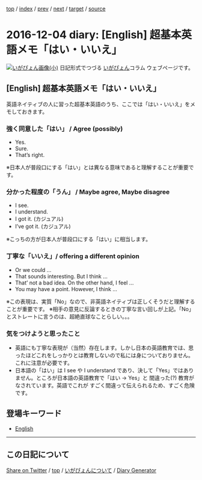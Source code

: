 [top](https://igapyon.github.io/diary/) 
 / [index](https://igapyon.github.io/diary/2016/index.html) 
 / [prev](https://igapyon.github.io/diary/2016/ig161203.html) 
 / [next](https://igapyon.github.io/diary/2016/ig161205.html) 
 / [target](https://igapyon.github.io/diary/2016/ig161204.html) 
 / [source](https://github.com/igapyon/diary/blob/gh-pages/2016/ig161204.html.src.md) 

2016-12-04 diary: [English] 超基本英語メモ「はい・いいえ」
=====================================================================================================
[![いがぴょん画像(小)](https://igapyon.github.io/diary/images/iga200306s.jpg "いがぴょん")](https://igapyon.github.io/diary/memo/memoigapyon.html) 日記形式でつづる [いがぴょん](https://igapyon.github.io/diary/memo/memoigapyon.html)コラム ウェブページです。

## [English] 超基本英語メモ「はい・いいえ」

英語ネイティブの人に習った超基本英語のうち、ここでは「はい・いいえ」をメモしておきます。

### 強く同意した「はい」 / Agree (possibly)


* Yes.
* Sure.
* That’s right.

※日本人が普段口にする「はい」とは異なる意味であると理解することが重要です。


### 分かった程度の「うん」 / Maybe agree, Maybe disagree


* I see.
* I understand.
* I got it. (カジュアル)
* I’ve got it. (カジュアル)

※こっちの方が日本人が普段口にする「はい」に相当します。


### 丁寧な「いいえ」/ offering a different opinion


* Or we could …
* That sounds interesting. But I think …
* That’ not a bad idea. On the other hand, I feel ...
* You may have a point. However, I think …

※この表現は、実質「No」なので、非英語ネイティブは正しくそうだと理解することが重要です。
※相手の意見に反論するときの丁寧な言い回しが上記。「No」とストレートに言うのは、超絶直球なことらしい。。。


### 気をつけようと思ったこと


* 英語にも丁寧な表現が（当然）存在します。しかし日本の英語教育では、思ったほどこれをしっかりとは教育しないので私には身についておりません。これに注意が必要です。
* 日本語の「はい」は I see や I understand であり、決して「Yes」ではありません。ところが日本語の英語教育で「はい -> Yes」と 間違った(?) 教育がなされています。英語でこれが すごく間違って伝えられるため、すごく危険です。



## 登場キーワード

* [English](../keyword/english.html)

----------------------------------------------------------------------------------------------------

## この日記について

[Share on Twitter](https://twitter.com/intent/tweet?hashtags=igapyon%2Cdiary%2C%E3%81%84%E3%81%8C%E3%81%B4%E3%82%87%E3%82%93%2CEnglish&text=%5BEnglish%5D+%E8%B6%85%E5%9F%BA%E6%9C%AC%E8%8B%B1%E8%AA%9E%E3%83%A1%E3%83%A2%E3%80%8C%E3%81%AF%E3%81%84%E3%83%BB%E3%81%84%E3%81%84%E3%81%88%E3%80%8D&url=https%3A%2F%2Figapyon.github.io%2Fdiary%2F2016%2Fig161204.html) / [top](https://igapyon.github.io/diary/) / [いがぴょんについて](https://igapyon.github.io/diary/memo/memoigapyon.html) / [Diary Generator](https://github.com/igapyon/igapyonv3)
